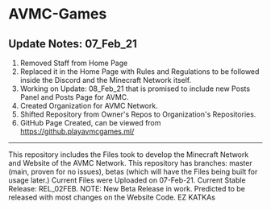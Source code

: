 # AVMC-Games
Update Notes: 07_Feb_21
-------------------------------------------
1. Removed Staff from Home Page
2. Replaced it in the Home Page with Rules and Regulations
to be followed inside the Discord and the Minecraft Network itself.
3. Working on Update: 08_Feb_21 that is promised to include new Posts Panel 
and Posts Page for AVMC. 
4. Created Organization for AVMC Network.
5. Shifted Repository from Owner's Repos to Organization's Repositories. 
6. GitHub Page Created, can be viewed from https://github.playavmcgames.ml/
-------------------------------------------
This repository includes the Files took to develop the Minecraft Network and Website of the AVMC Network.
This repository has branches: master (main, proven for no issues), betas (which will have the Files being built for usage later.)
Current Files were Uploaded on 07-Feb-21.
Current Stable Release: REL_02FEB.
NOTE: New Beta Release in work. Predicted to be released with most changes on the Website Code.
EZ KATKAs